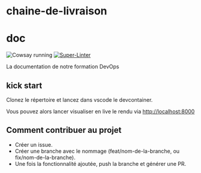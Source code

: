 # chaine-de-livraison
# doc

![Cowsay running](https://github.com/o-devops/doc/actions/workflows/cowsay.yml/badge.svg)
[![Super-Linter](https://github.com/o-devops/doc/actions/workflows/linter.yml/badge.svg)](https://github.com/marketplace/actions/super-linter)

La documentation de notre formation DevOps

## kick start

Clonez le répertoire et lancez dans vscode le devcontainer.

Vous pouvez alors lancer visualiser en live le rendu via [http://localhost:8000](http://localhost:8000)

## Comment contribuer au projet

- Créer un issue.
- Créer une branche avec le nommage (feat/nom-de-la-branche, ou fix/nom-de-la-branche).
- Une fois la fonctionnalité ajoutée, push la branche et générer une PR.
